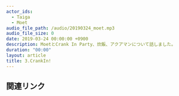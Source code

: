 ```yaml
---
actor_ids:
  - Taiga
  - Moet
audio_file_path: /audio/20190324_moet.mp3
audio_file_size: 0
date: 2019-03-24 00:00:00 +0900
description: MoetとCrank In Party、炊飯、アクアマンについて話しました。
duration: "00:00"
layout: article
title: 3.CrankIn!
---
```


## 関連リンク
